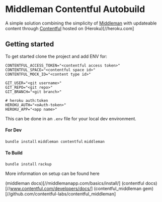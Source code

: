 # Middleman Contentful Autobuild

A simple solution combining the simplicity of [Middleman](//middlemanapp.com/) with updateable content through [Contentful](//contentful.com) hosted on (Heroku)[//heroku.com]

## Getting started

To get started clone the project and add ENV for:

```
CONTENTFUL_ACCESS_TOKEN="<contentful access token>"
CONTENTFUL_SPACE="<contentful space id>"
CONTENTFUL_MOCK_ID="<content type id>"

GIT_USER="<git username>"
GIT_REPO="<git repo>"
GIT_BRANCH="<git branch>"

# heroku auth:token
HEROKU_AUTH="<oAuth-token>"
HEROKU_APP="<app name>"
```

This can be done in an `.env` file for your local dev environment.

#### For Dev
`bundle install`
`middleman contentful`
`middleman`

#### To Build
`bundle install`
`rackup`

More information on setup can be found here

(middleman docs)[//middlemanapp.com/basics/install/]
(contentful docs)[//www.contentful.com/developers/docs/]
(contentful_middleman gem)[//github.com/contentful-labs/contentful_middleman]
